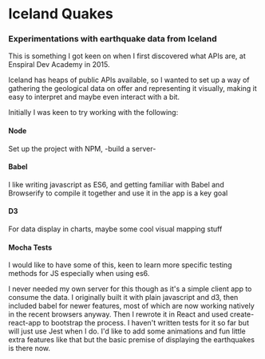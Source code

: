 # Iceland Quakes
### Experimentations with earthquake data from Iceland ###

This is something I got keen on when I first discovered what APIs are, at Enspiral Dev Academy in 2015.

Iceland has heaps of public APIs available, so I wanted to set up a way of gathering the geological data on offer and representing it visually, making it easy to interpret and maybe even interact with a bit.

Initially I was keen to try working with the following:

#### Node
Set up the project with NPM, -build a server-
#### Babel
I like writing javascript as ES6, and getting familiar with Babel and Browserify to compile it together and use it in the app is a key goal
#### D3
For data display in charts, maybe some cool visual mapping stuff
#### Mocha Tests
I would like to have some of this, keen to learn more specific testing methods for JS especially when using es6.

I never needed my own server for this though as it's a simple client app to consume the data. I originally built it with plain javascript and d3, then included babel for newer features, most of which are now working natively in the recent browsers anyway. Then I rewrote it in React and used create-react-app to bootstrap the process. I haven't written tests for it so far but will just use Jest when I do. I'd like to add some animations and fun little extra features like that but the basic premise of displaying the earthquakes is there now.
